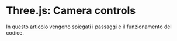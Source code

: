 # Three.js: Camera controls

In [questo articolo](https://medium.com/@gianluca.lomarco/three-js-responsive-e-viewport-resize-379f759ead77) vengono spiegati i passaggi e il funzionamento del codice.
